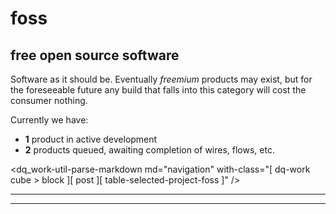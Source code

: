 <hgroup>
  <h1>foss</h1>
  <h2>free open source software</h2>
</hgroup>

Software as it should be.
Eventually _freemium_ products may exist, but for the foreseeable future any build that falls into this category will cost the consumer nothing.

Currently we have:
- **1** product in active development
- **2** products queued, awaiting completion of wires, flows, etc.

<dq_work-util-parse-markdown
  md="navigation"
  with-class="[ dq-work cube > block ][ post ][ table-selected-project-foss ]" />

<hr><hr>

<!-- [(G|T)UI](/?projects_foss_gui-tui) <small>\[[read more](https://qrx.downquark.work/qore/g-t-ui)] on our blog</small> -->